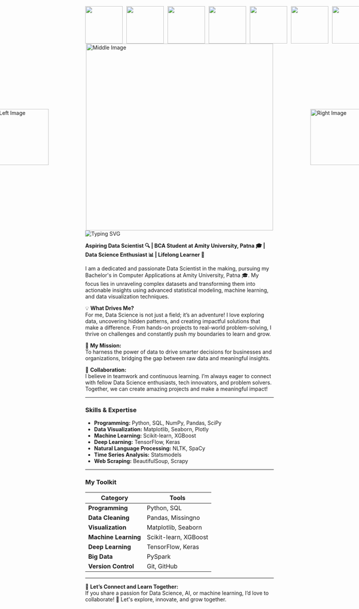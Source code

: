 <div style="display: flex; justify-content: space-between; align-items: center; gap: 10px;">
  <img src="https://i.gifer.com/1kc1.gif" style="width: 100px;">
  <img src="https://i.gifer.com/1kc1.gif" style="width: 100px;">
  <img src="https://i.gifer.com/1kc1.gif" style="width: 100px;">
  <img src="https://i.gifer.com/1kc1.gif" style="width: 100px;">
  <img src="https://i.gifer.com/1kc1.gif" style="width: 100px;">
  <img src="https://i.gifer.com/1kc1.gif" style="width: 100px;">
  <img src="https://i.gifer.com/1kc1.gif" style="width: 100px;">
  <img src="https://i.gifer.com/1kc1.gif" style="width: 100px;">
</div>


<div style="display: flex; justify-content: center; align-items: center; gap: 100px;">
  <!-- Left Image -->
  <img src="https://i.pinimg.com/originals/17/2c/14/172c1498808c0ac50d9aad688f92ae23.gif" style="width: 150px;" alt="Left Image">

  <!-- Middle Image -->
  <img src="https://github.com/user-attachments/assets/3255f5fe-f6ae-4de7-8435-17a0431381c0" style="width: 500px;" alt="Middle Image">

  <!-- Right Image -->
  <img src="https://vvvvw.neocities.org/lwh_marrs_naruto.gif" style="width: 150px;" alt="Right Image">
</div>


<img src="https://readme-typing-svg.demolab.com?font=Fira+Code&size=28&duration=3000&pause=500&center=true&vCenter=true&width=435&lines=%F0%9F%93%9A+Data+Scientist+%F0%9F%92%BB;Welcome+To+My+Profile+%F0%9F%91%80" alt="Typing SVG" />




**Aspiring Data Scientist 🔍 | BCA Student at Amity University, Patna 🎓 | Data Science Enthusiast 📊 | Lifelong Learner 🌱**  

I am a dedicated and passionate Data Scientist in the making, pursuing my Bachelor's in Computer Applications at Amity University, Patna 🎓. My focus lies in unraveling complex datasets and transforming them into actionable insights using advanced statistical modeling, machine learning, and data visualization techniques.  

💡 **What Drives Me?**  
For me, Data Science is not just a field; it’s an adventure! I love exploring data, uncovering hidden patterns, and creating impactful solutions that make a difference. From hands-on projects to real-world problem-solving, I thrive on challenges and constantly push my boundaries to learn and grow.  

🚀 **My Mission:**  
To harness the power of data to drive smarter decisions for businesses and organizations, bridging the gap between raw data and meaningful insights.  

🤝 **Collaboration:**  
I believe in teamwork and continuous learning. I’m always eager to connect with fellow Data Science enthusiasts, tech innovators, and problem solvers. Together, we can create amazing projects and make a meaningful impact!  

---

### **Skills & Expertise**  
- **Programming:** Python, SQL, NumPy, Pandas, SciPy  
- **Data Visualization:** Matplotlib, Seaborn, Plotly  
- **Machine Learning:** Scikit-learn, XGBoost  
- **Deep Learning:** TensorFlow, Keras  
- **Natural Language Processing:** NLTK, SpaCy  
- **Time Series Analysis:** Statsmodels  
- **Web Scraping:** BeautifulSoup, Scrapy  

---

### **My Toolkit**  
| **Category**              | **Tools**                        |  
|---------------------------|----------------------------------|  
| **Programming**           | Python, SQL                     |  
| **Data Cleaning**         | Pandas, Missingno               |  
| **Visualization**         | Matplotlib, Seaborn             |  
| **Machine Learning**      | Scikit-learn, XGBoost           |  
| **Deep Learning**         | TensorFlow, Keras               |  
| **Big Data**              | PySpark                         |  
| **Version Control**       | Git, GitHub                     |  

---

🌱 **Let’s Connect and Learn Together:**  
If you share a passion for Data Science, AI, or machine learning, I’d love to collaborate! 🚀 Let's explore, innovate, and grow together.
